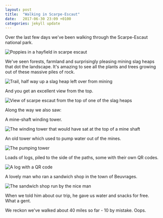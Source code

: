 ```yaml
---
layout: post
title:  "Walking in Scarpe-Escaut"
date:   2017-06-30 23:09 +0100
categories: jekyll update
---
```

Over the last few days we've been walking through the Scarpe-Escaut national park.

![Poppies in a hayfield in scarpe escaut](https://github.com/tombye/trexit/raw/gh-pages/assets/images/poppy-field.jpg)

We've seen forests, farmland and surprisingly pleasing mining slag heaps that dot the landscape. It's amazing to see all the plants and trees growing out of these massive piles of rock.

![Trail, half way up a slag heap left over from mining](https://github.com/tombye/trexit/raw/gh-pages/assets/images/climbing-slagheap.jpg)

And you get an excellent view from the top.

![View of scarpe escaut from the top of one of the slag heaps](https://github.com/tombye/trexit/raw/gh-pages/assets/images/top-of-slag-heap-rucksacks.jpg)

Along the way we also saw:

A mine-shaft winding tower.

![The winding tower that would have sat at the top of a mine shaft](https://github.com/tombye/trexit/raw/gh-pages/assets/images/mine-shaft-winding-tower.jpg)

An old tower which used to pump water out of the mines.

![The pumping tower](https://github.com/tombye/trexit/raw/gh-pages/assets/images/pumping-tower.jpg)

Loads of logs, piled to the side of the paths, some with their own QR codes.

![A log with a QR code](https://github.com/tombye/trexit/raw/gh-pages/assets/images/qr-coded-log.jpg)

A lovely man who ran a sandwich shop in the town of Beuvrages.

![The sandwich shop run by the nice man](https://github.com/tombye/trexit/raw/gh-pages/assets/images/sandwich-shop.jpg)

When we told him about our trip, he gave us water and snacks for free. What a gent.

We reckon we've walked about 40 miles so far - 10 by mistake. Oops.

